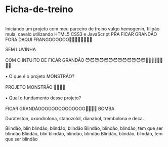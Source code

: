 # Ficha-de-treino
</br>
Iniciando um projeto com meu parceiro de treino vulgo hemogenin, filipão mula, cavalo utilizando HTML5 CSS3 e JavaScript PRA FICAR GRANDÃO
</br>
FORA DAQUI FRANGOOOOOO🐔🐔🐔🐔🐔🐔🐔🐔

SEM LUVINHA
</br>
</br>
COM O INTUITO DE FICAR GRANDÃO 😈😈😈😈😈😈😈😈😈😈😈😈😈💉💉💉💉💉💉💉💉
</br>
</br>
• O que é o projeto MONSTRÃO?
</br>
</br>
PROJETO MONSTRÃO 💉💉💉💉
</br>
</br>
• Qual o fundamento desse projeto?
</br>
</br>
FICAR GRANDÃOOOOOOOOOOOOOO💉💉💉💉 BOMBA 

Durateston, oxondrolona, stanozolol, dianabol, trembolona e deca.

Blindão, blin blindão, blindão, blindão
Blindão, blindão, blindão, tem que ser blindão
Blindão, blin blindão, blindão, blindão
Blindão, blindão, blindão, tem que ser blindão
